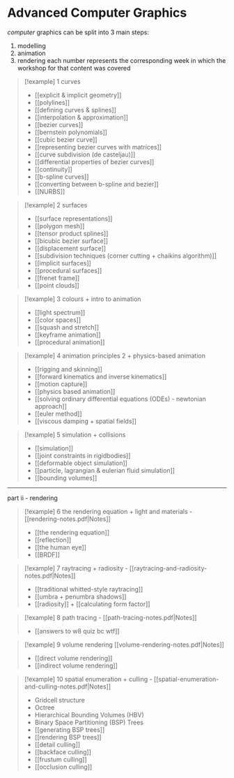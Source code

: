 # Advanced Computer Graphics

*computer* graphics can be split into 3 main steps:
1. modelling
2. animation
3. rendering
each number represents the corresponding week in which the workshop for that content was covered

> [!example] 1 curves 
> - [[explicit & implicit geometry]]
> - [[polylines]]
> - [[defining curves & splines]]
> - [[interpolation & approximation]]
> - [[bezier curves]]
> - [[bernstein polynomials]]
> - [[cubic bezier curve]]
> - [[representing bezier curves with matrices]]
> - [[curve subdivision (de casteljau)]]
> - [[differential properties of bezier curves]]
> - [[continuity]]
> - [[b-spline curves]]
> - [[converting between b-spline and bezier]]
> - [[NURBS]]

> [!example] 2 surfaces
> - [[surface representations]]
> - [[polygon mesh]]
> - [[tensor product splines]]
> - [[bicubic bezier surface]]
> - [[displacement surface]]
> - [[subdivision techniques (corner cutting + chaikins algorithm)]]
> - [[implicit surfaces]]
> - [[procedural surfaces]]
> - [[frenet frame]]
> - [[point clouds]]

> [!example] 3 colours + intro to animation
> - [[light spectrum]]
> - [[color spaces]]
> - [[squash and stretch]]
> - [[keyframe animation]]
> - [[procedural animation]]

> [!example] 4 animation principles 2 + physics-based animation
> - [[rigging and skinning]]
> - [[forward kinematics and inverse kinematics]]
> - [[motion capture]]
> - [[physics based animation]]
> - [[solving ordinary differential equations (ODEs) - newtonian approach]]
> - [[euler method]]
> - [[viscous damping + spatial fields]]


> [!example] 5 simulation + collisions
> - [[simulation]]
> - [[joint constraints in rigidbodies]]
> - [[deformable object simulation]]
> - [[particle, lagrangian & eulerian fluid simulation]]
> - [[bounding volumes]]

***
part ii - rendering

> [!example] 6 the rendering equation + light and materials - [[rendering-notes.pdf|Notes]]
> - [[the rendering equation]]
> - [[reflection]]   
> - [[the human eye]] 
> - [[BRDF]]

>[!example] 7 raytracing + radiosity - [[raytracing-and-radiosity-notes.pdf|Notes]]
> - [[traditional whitted-style raytracing]]
> - [[umbra + penumbra shadows]]
> - [[radiosity]] + [[calculating form factor]]

> [!example] 8 path tracing - [[path-tracing-notes.pdf|Notes]]
> - [[answers to w8 quiz bc wtf]]

> [!example] 9 volume rendering [[volume-rendering-notes.pdf|Notes]]
> - [[direct volume rendering]]
> - [[indirect volume rendering]]

> [!example] 10 spatial enumeration + culling - [[spatial-enumeration-and-culling-notes.pdf|Notes]]
> - Gridcell structure
> - Octree
> - Hierarchical Bounding Volumes (HBV)
> - Binary Space Partitioning (BSP) Trees
> - [[generating BSP trees]]
> - [[rendering BSP trees]]
> - [[detail culling]]
> - [[backface culling]]
> - [[frustum culling]]
> - [[occlusion culling]]

